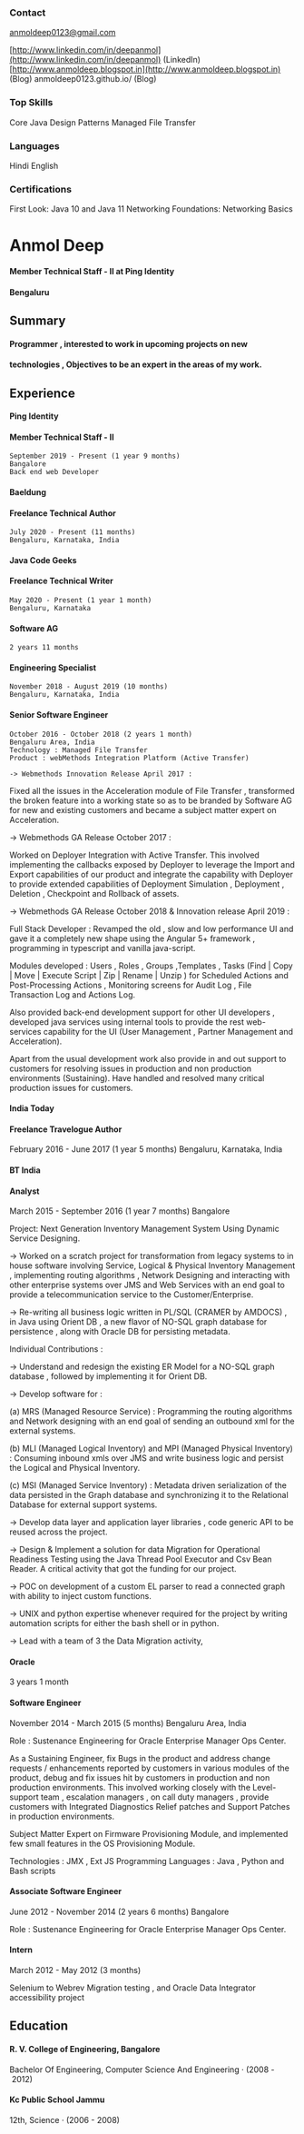 ### Contact

anmoldeep0123@gmail.com

[http://www.linkedin.com/in/deepanmol](http://www.linkedin.com/in/deepanmol)
(LinkedIn)
[http://www.anmoldeep.blogspot.in](http://www.anmoldeep.blogspot.in) (Blog)
anmoldeep0123.github.io/ (Blog)

### Top Skills

Core Java
Design Patterns
Managed File Transfer

### Languages

Hindi
English

### Certifications

First Look: Java 10 and Java 11
Networking Foundations: Networking
Basics

# Anmol Deep

#### Member Technical Staff - II at Ping Identity

#### Bengaluru

## Summary

#### Programmer , interested to work in upcoming projects on new

#### technologies , Objectives to be an expert in the areas of my work.

## Experience

#### Ping Identity

#### Member Technical Staff - II

```
September 2019 - Present (1 year 9 months)
Bangalore
Back end web Developer
```
#### Baeldung

#### Freelance Technical Author

```
July 2020 - Present (11 months)
Bengaluru, Karnataka, India
```
#### Java Code Geeks

#### Freelance Technical Writer

```
May 2020 - Present (1 year 1 month)
Bengaluru, Karnataka
```
#### Software AG

```
2 years 11 months
```
#### Engineering Specialist

```
November 2018 - August 2019 (10 months)
Bengaluru, Karnataka, India
```
#### Senior Software Engineer

```
October 2016 - October 2018 (2 years 1 month)
Bengaluru Area, India
Technology : Managed File Transfer
Product : webMethods Integration Platform (Active Transfer)
```
```
-> Webmethods Innovation Release April 2017 :
```

Fixed all the issues in the Acceleration module of File Transfer , transformed
the broken feature into a working state so as to be branded by Software
AG for new and existing customers and became a subject matter expert on
Acceleration.

-> Webmethods GA Release October 2017 :

Worked on Deployer Integration with Active Transfer. This involved
implementing the callbacks exposed by Deployer to leverage the Import and
Export capabilities of our product and integrate the capability with Deployer
to provide extended capabilities of Deployment Simulation , Deployment ,
Deletion , Checkpoint and Rollback of assets.

-> Webmethods GA Release October 2018 & Innovation release April 2019 :

Full Stack Developer : Revamped the old , slow and low performance UI
and gave it a completely new shape using the Angular 5+ framework ,
programming in typescript and vanilla java-script.

Modules developed : Users , Roles , Groups ,Templates , Tasks (Find | Copy
| Move | Execute Script | Zip | Rename | Unzip ) for Scheduled Actions and
Post-Processing Actions , Monitoring screens for Audit Log , File Transaction
Log and Actions Log.

Also provided back-end development support for other UI developers ,
developed java services using internal tools to provide the rest web-
services capability for the UI (User Management , Partner Management and
Acceleration).

Apart from the usual development work also provide in and out support to
customers for resolving issues in production and non production environments
(Sustaining). Have handled and resolved many critical production issues for
customers.

#### India Today

#### Freelance Travelogue Author

February 2016 - June 2017 (1 year 5 months)
Bengaluru, Karnataka, India


#### BT India

#### Analyst

March 2015 - September 2016 (1 year 7 months)
Bangalore

Project: Next Generation Inventory Management System Using Dynamic
Service Designing.

-> Worked on a scratch project for transformation from legacy systems to in
house software involving Service, Logical & Physical Inventory Management ,
implementing routing algorithms , Network Designing and interacting with other
enterprise systems over JMS and Web Services with an end goal to provide a
telecommunication service to the Customer/Enterprise.

-> Re-writing all business logic written in PL/SQL (CRAMER by AMDOCS) ,
in Java using Orient DB , a new flavor of NO-SQL graph database for
persistence , along with Oracle DB for persisting metadata.

Individual Contributions :

-> Understand and redesign the existing ER Model for a NO-SQL graph
database , followed by implementing it for Orient DB.

-> Develop software for :

(a) MRS (Managed Resource Service) : Programming the routing algorithms
and Network designing with an end goal of sending an outbound xml for the
external systems.

(b) MLI (Managed Logical Inventory) and MPI (Managed Physical Inventory) :
Consuming inbound xmls over JMS and write business logic and persist the
Logical and Physical Inventory.

(c) MSI (Managed Service Inventory) : Metadata driven serialization of the
data persisted in the Graph database and synchronizing it to the Relational
Database for external support systems.

-> Develop data layer and application layer libraries , code generic API to be
reused across the project.


-> Design & Implement a solution for data Migration for Operational Readiness
Testing using the Java Thread Pool Executor and Csv Bean Reader. A critical
activity that got the funding for our project.

-> POC on development of a custom EL parser to read a connected graph with
ability to inject custom functions.

-> UNIX and python expertise whenever required for the project by writing
automation scripts for either the bash shell or in python.

-> Lead with a team of 3 the Data Migration activity,

#### Oracle

3 years 1 month

#### Software Engineer

November 2014 - March 2015 (5 months)
Bengaluru Area, India

Role : Sustenance Engineering for Oracle Enterprise Manager Ops Center.

As a Sustaining Engineer, fix Bugs in the product and address change
requests / enhancements reported by customers in various modules of
the product, debug and fix issues hit by customers in production and non
production environments. This involved working closely with the Level-
support team , escalation managers , on call duty managers , provide
customers with Integrated Diagnostics Relief patches and Support Patches in
production environments.

Subject Matter Expert on Firmware Provisioning Module, and implemented few
small features in the OS Provisioning Module.

Technologies : JMX , Ext JS
Programming Languages : Java , Python and Bash scripts

#### Associate Software Engineer

June 2012 - November 2014 (2 years 6 months)
Bangalore

Role : Sustenance Engineering for Oracle Enterprise Manager Ops Center.

#### Intern

March 2012 - May 2012 (3 months)


Selenium to Webrev Migration testing , and Oracle Data Integrator accessibility
project

## Education

#### R. V. College of Engineering, Bangalore

Bachelor Of Engineering, Computer Science And Engineering · (2008 - 2012)

#### Kc Public School Jammu

12th, Science · (2006 - 2008)


